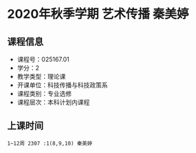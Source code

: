 # 2020年秋季学期 艺术传播 秦美婷






## 课程信息

- 课程号：025167.01
- 学分：2
- 教学类型：理论课
- 开课单位：科技传播与科技政策系
- 课程类别：专业选修
- 课程层次：本科计划内课程

## 上课时间

```
1~12周 2307 :1(8,9,10) 秦美婷
```

